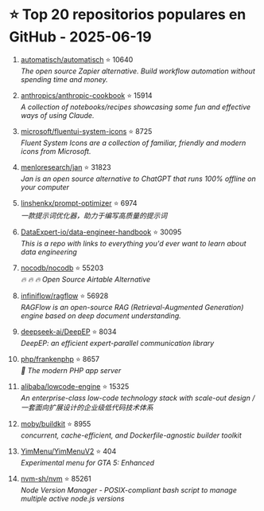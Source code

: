 # ⭐ Top 20 repositorios populares en GitHub - 2025-06-19

1. [automatisch/automatisch](https://github.com/automatisch/automatisch) ⭐ 10640  
   _The open source Zapier alternative. Build workflow automation without spending time and money._

2. [anthropics/anthropic-cookbook](https://github.com/anthropics/anthropic-cookbook) ⭐ 15914  
   _A collection of notebooks/recipes showcasing some fun and effective ways of using Claude._

3. [microsoft/fluentui-system-icons](https://github.com/microsoft/fluentui-system-icons) ⭐ 8725  
   _Fluent System Icons are a collection of familiar, friendly and modern icons from Microsoft._

4. [menloresearch/jan](https://github.com/menloresearch/jan) ⭐ 31823  
   _Jan is an open source alternative to ChatGPT that runs 100% offline on your computer_

5. [linshenkx/prompt-optimizer](https://github.com/linshenkx/prompt-optimizer) ⭐ 6974  
   _一款提示词优化器，助力于编写高质量的提示词_

6. [DataExpert-io/data-engineer-handbook](https://github.com/DataExpert-io/data-engineer-handbook) ⭐ 30095  
   _This is a repo with links to everything you'd ever want to learn about data engineering_

7. [nocodb/nocodb](https://github.com/nocodb/nocodb) ⭐ 55203  
   _🔥 🔥 🔥 Open Source Airtable Alternative_

8. [infiniflow/ragflow](https://github.com/infiniflow/ragflow) ⭐ 56928  
   _RAGFlow is an open-source RAG (Retrieval-Augmented Generation) engine based on deep document understanding._

9. [deepseek-ai/DeepEP](https://github.com/deepseek-ai/DeepEP) ⭐ 8034  
   _DeepEP: an efficient expert-parallel communication library_

10. [php/frankenphp](https://github.com/php/frankenphp) ⭐ 8657  
   _🧟 The modern PHP app server_

11. [alibaba/lowcode-engine](https://github.com/alibaba/lowcode-engine) ⭐ 15325  
   _An enterprise-class low-code technology stack with scale-out design / 一套面向扩展设计的企业级低代码技术体系_

12. [moby/buildkit](https://github.com/moby/buildkit) ⭐ 8955  
   _concurrent, cache-efficient, and Dockerfile-agnostic builder toolkit_

13. [YimMenu/YimMenuV2](https://github.com/YimMenu/YimMenuV2) ⭐ 404  
   _Experimental menu for GTA 5: Enhanced_

14. [nvm-sh/nvm](https://github.com/nvm-sh/nvm) ⭐ 85261  
   _Node Version Manager - POSIX-compliant bash script to manage multiple active node.js versions_


<!-- Última actualización: 2025-06-19T08:05:51.298416 UTC -->